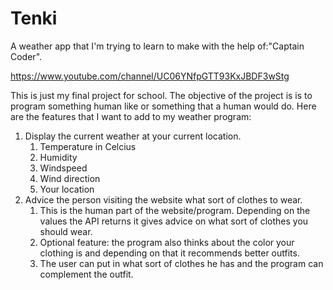 # Tenki
A weather app that I'm trying to learn to make with the help of:"Captain Coder".

https://www.youtube.com/channel/UC06YNfpGTT93KxJBDF3wStg

This is just my final project for school.
The objective of the project is is to program something human like or something that a human would do.
Here are the features that I want to add to my weather program:

1. Display the current weather at your current location.
    1. Temperature in Celcius
    2. Humidity
    3. Windspeed
    4. Wind direction
    5. Your location
2. Advice the person visiting the website what sort of clothes to wear.
    1. This is the human part of the website/program. Depending on the values the API returns it gives advice on what sort of clothes you should wear.
    2. Optional feature: the program also thinks about the color your clothing is and depending on that it recommends better outfits.
    3. The user can put in what sort of clothes he has and the program can complement the outfit.
